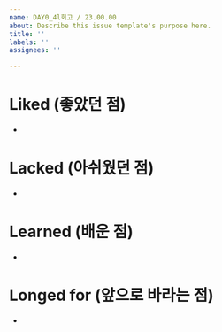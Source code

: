 ```yaml
---
name: DAY0_4l회고 / 23.00.00
about: Describe this issue template's purpose here.
title: ''
labels: ''
assignees: ''

---
```


# Liked (좋았던 점)
- 
# Lacked (아쉬웠던 점)
-  
# Learned (배운 점) 
-
# Longed for (앞으로 바라는 점)
-

